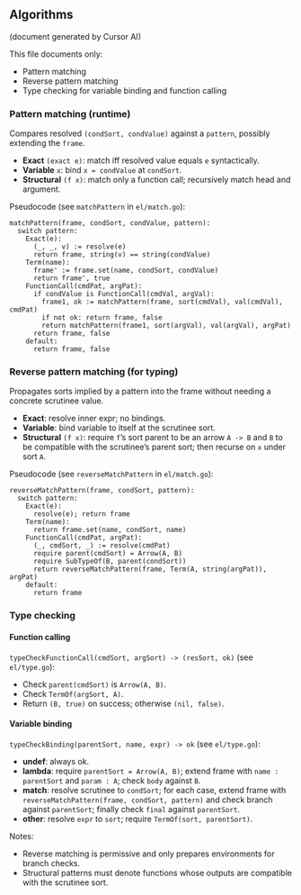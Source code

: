 ## Algorithms

(document generated by Cursor AI)

This file documents only:
- Pattern matching
- Reverse pattern matching
- Type checking for variable binding and function calling

### Pattern matching (runtime)

Compares resolved `(condSort, condValue)` against a `pattern`, possibly extending the `frame`.

- **Exact** `(exact e)`: match iff resolved value equals `e` syntactically.
- **Variable** `x`: bind `x = condValue` at `condSort`.
- **Structural** `(f x)`: match only a function call; recursively match head and argument.

Pseudocode (see `matchPattern` in `el/match.go`):

```text
matchPattern(frame, condSort, condValue, pattern):
  switch pattern:
    Exact(e):
      (_, _, v) := resolve(e)
      return frame, string(v) == string(condValue)
    Term(name):
      frame' := frame.set(name, condSort, condValue)
      return frame', true
    FunctionCall(cmdPat, argPat):
      if condValue is FunctionCall(cmdVal, argVal):
        frame1, ok := matchPattern(frame, sort(cmdVal), val(cmdVal), cmdPat)
        if not ok: return frame, false
        return matchPattern(frame1, sort(argVal), val(argVal), argPat)
      return frame, false
    default:
      return frame, false
```

### Reverse pattern matching (for typing)

Propagates sorts implied by a pattern into the frame without needing a concrete scrutinee value.

- **Exact**: resolve inner expr; no bindings.
- **Variable**: bind variable to itself at the scrutinee sort.
- **Structural** `(f x)`: require `f`’s sort parent to be an arrow `A -> B` and `B` to be compatible with the scrutinee’s parent sort; then recurse on `x` under sort `A`.

Pseudocode (see `reverseMatchPattern` in `el/match.go`):

```text
reverseMatchPattern(frame, condSort, pattern):
  switch pattern:
    Exact(e):
      resolve(e); return frame
    Term(name):
      return frame.set(name, condSort, name)
    FunctionCall(cmdPat, argPat):
      (_, cmdSort, _) := resolve(cmdPat)
      require parent(cmdSort) = Arrow(A, B)
      require SubTypeOf(B, parent(condSort))
      return reverseMatchPattern(frame, Term(A, string(argPat)), argPat)
    default:
      return frame
```

### Type checking

#### Function calling

`typeCheckFunctionCall(cmdSort, argSort) -> (resSort, ok)` (see `el/type.go`):
- Check `parent(cmdSort)` is `Arrow(A, B)`.
- Check `TermOf(argSort, A)`.
- Return `(B, true)` on success; otherwise `(nil, false)`.

#### Variable binding

`typeCheckBinding(parentSort, name, expr) -> ok` (see `el/type.go`):
- **undef**: always ok.
- **lambda**: require `parentSort = Arrow(A, B)`; extend frame with `name : parentSort` and `param : A`; check `body` against `B`.
- **match**: resolve scrutinee to `condSort`; for each case, extend frame with `reverseMatchPattern(frame, condSort, pattern)` and check branch against `parentSort`; finally check `final` against `parentSort`.
- **other**: resolve `expr` to `sort`; require `TermOf(sort, parentSort)`.

Notes:
- Reverse matching is permissive and only prepares environments for branch checks.
- Structural patterns must denote functions whose outputs are compatible with the scrutinee sort.



